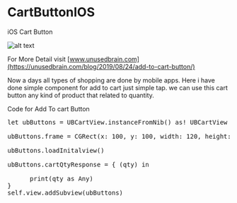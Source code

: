 # CartButtonIOS
iOS Cart Button

![alt text](https://github.com/unusedbrainstudio/CartButtonIOS/blob/master/CartButtonView/addtoCartButton.gif)



For More Detail visit [www.unusedbrain.com](https://unusedbrain.com/blog/2019/08/24/add-to-cart-button/)

Now a days all types of shopping are done by mobile apps. Here i have done simple component for add to cart just simple tap.  we can use this cart button any kind of product that related to quantity.  

Code for Add To cart Button

<pre>
let ubButtons = UBCartView.instanceFromNib() as! UBCartView

ubButtons.frame = CGRect(x: 100, y: 100, width: 120, height: 40)

ubButtons.loadInitalview()

ubButtons.cartQtyResponse = { (qty) in

      print(qty as Any)
}
self.view.addSubview(ubButtons)
</pre>

